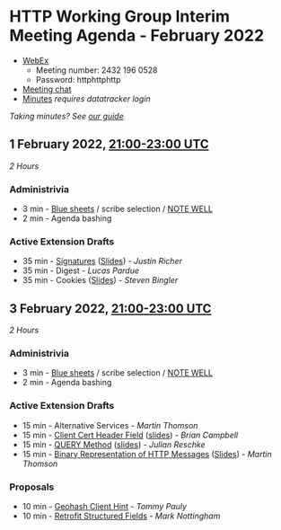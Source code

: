 # HTTP Working Group Interim Meeting Agenda - February 2022

* [WebEx](https://ietf.webex.com/ietf/j.php?MTID=m9436bd84462b9d4d5806660a17bc7fa7)
  - Meeting number: 2432 196 0528
  - Password: httphttphttp
* [Meeting chat](xmpp:httpbis@jabber.ietf.org?join)
* [Minutes](https://notes.ietf.org/notes-httpbis-22-02) _requires datatracker login_

*Taking minutes? See [our guide](https://github.com/httpwg/wiki/wiki/TakingMinutes)*


## 1 February 2022, [21:00-23:00 UTC](https://www.timeanddate.com/worldclock/fixedtime.html?msg=HTTPbis+Interim+Meeting+Session+I%2C+February+2021&iso=20220201T21&p1=1440&ah=2)

_2 Hours_

### Administrivia

*  3 min - [Blue sheets](https://notes.ietf.org/bluesheet-httpbis-22-02) / scribe selection / [NOTE WELL](https://www.ietf.org/about/note-well/)
*  2 min - Agenda bashing

### Active Extension Drafts

* 35 min - [Signatures](https://www.ietf.org/archive/id/draft-ietf-httpbis-message-signatures-08.html) ([Slides](https://httpwg.org/wg-materials/interim-22-02/signatures.pdf)) - _Justin Richer_
* 35 min - Digest - _Lucas Pardue_
* 35 min - Cookies ([Slides](https://httpwg.org/wg-materials/interim-22-02/draft-ietf-httpbis-rfc6265bis.pdf)) - _Steven Bingler_
 

## 3 February 2022, [21:00-23:00 UTC](https://www.timeanddate.com/worldclock/fixedtime.html?msg=HTTPbis+Interim+Meeting+Session+II%2C+February+2021&iso=20220203T21&p1=1440&ah=2)

_2 Hours_

### Administrivia

*  3 min - [Blue sheets](https://notes.ietf.org/bluesheet-httpbis-22-02) / scribe selection / [NOTE WELL](https://www.ietf.org/about/note-well/)
*  2 min - Agenda bashing

### Active Extension Drafts

* 15 min - Alternative Services - _Martin Thomson_
* 15 min - [Client Cert Header Field](https://datatracker.ietf.org/doc/html/draft-ietf-httpbis-client-cert-field) ([slides](client-cert.pdf)) - _Brian Campbell_
* 15 min - [QUERY Method](https://httpwg.org/http-extensions/draft-ietf-httpbis-safe-method-w-body.html) ([slides](query.pdf)) - _Julian Reschke_
* 15 min - [Binary Representation of HTTP Messages](https://httpwg.org/http-extensions/draft-ietf-httpbis-binary-message.html) ([Slides](https://httpwg.org/wg-materials/interim-22-02/binary-messages.pdf)) - _Martin Thomson_

### Proposals

* 10 min - [Geohash Client Hint](https://datatracker.ietf.org/doc/draft-pauly-httpbis-geohash-hint/) - _Tommy Pauly_
* 10 min - [Retrofit Structured Fields](https://mnot.github.io/I-D/draft-nottingham-http-structure-retrofit.html) - _Mark Nottingham_
